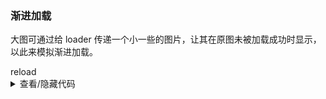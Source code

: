 ### 渐进加载

大图可通过给 <yc-tag>loader</yc-tag> 传递一个小一些的图片，让其在原图未被加载成功时显示，以此来模拟渐进加载。

<div class="cell-demo vp-raw">
  <div>
    <yc-button
      type="primary"
      @click="
        () => {
          timestamp = Date.now();
        }
      "
      style="margin-bottom: 20px;">
      reload
    </yc-button>
  </div>
  <yc-image
    width="200"
    height="200"
    :src="`https://p1-arco.byteimg.com/tos-cn-i-uwbnlip3yd/a8c8cdb109cb051163646151a4a5083b.png~tplv-uwbnlip3yd-webp.webp?timestamp=${timestamp}`">
    <template #loader>
      <img
        width="200"
        src="https://p1-arco.byteimg.com/tos-cn-i-uwbnlip3yd/a8c8cdb109cb051163646151a4a5083b.png~tplv-uwbnlip3yd-webp.webp"
        style="filter: blur(5px);" />
    </template>
  </yc-image>
</div>

<script setup>
import { ref } from 'vue';
const timestamp = ref('');
</script>
<details>
<summary>查看/隐藏代码</summary>

```vue
<template>
  <div>
    <yc-button
      type="primary"
      @click="
        () => {
          timestamp = Date.now();
        }
      "
      style="margin-bottom: 20px;">
      reload
    </yc-button>
  </div>
  <yc-image
    width="200"
    height="200"
    :src="`https://p1-arco.byteimg.com/tos-cn-i-uwbnlip3yd/a8c8cdb109cb051163646151a4a5083b.png~tplv-uwbnlip3yd-webp.webp?timestamp=${timestamp}`">
    <template #loader>
      <img
        width="200"
        src="https://p1-arco.byteimg.com/tos-cn-i-uwbnlip3yd/a8c8cdb109cb051163646151a4a5083b.png~tplv-uwbnlip3yd-webp.webp"
        style="filter: blur(5px);" />
    </template>
  </yc-image>
</template>

<script setup>
import { ref } from 'vue';
const timestamp = ref('');
</script>
```

</details>
